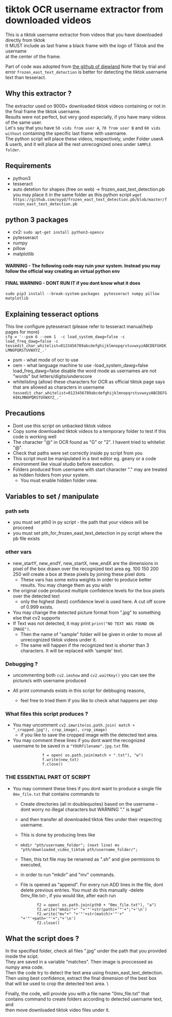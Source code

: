 # tiktok OCR username extractor from downloaded videos

This is a tiktok username extractor from videos that you have downloaded directly from tiktok\
It MUST include as last frame a black frame with the logo of Tiktok and the username\
at the center of the frame. 

Part of code was adopted from [the github of diewland](https://github.com/diewland/text-detection-opencv-east/blob/master/opencv_ocr_image.py)
Note that by trial and error `frozen_east_text_detection` is better for detecting the tiktok username text than tesseract. 

## Why this extractor ? 
The extractor used on 9000+ downloaded tiktok videos containing or not in the final frame the tiktok username.\
Results were not perfect, but very good especially, if you have many videos of the same user. \
Let's say that you have `50 vids from user A`, `70 from user B` and `60 vids without` containing the specific last frame with username.\
The python script will place these videos, respectively, under Folder userA & userb, and it will place all the rest unrecognized ones under `SAMPLE folder`.

## Requirements
- python3
- tesseract
- auto detetion for shapes (free on web) -> frozen_east_text_detection.pb\
  you may place it in the same folder as this python script
`wget https://github.com/oyyd/frozen_east_text_detection.pb/blob/master/frozen_east_text_detection.pb`

## python 3 packages
- cv2: `sudo apt-get install python3-opencv`
- pytesseract
- numpy 
- pillow
- matplotlib
#### WARNING - The following code may ruin your system. Instead you may follow the official way creating an virtual python env
#### FINAL WARNING - DONT RUN IT if you dont know what it does
`sudo pip3 install --break-system-packages  pytesseract numpy pillow matplotlib`

## Explaining tesseract options
This line configure pytesseract (please refer to tesseract manual/help pages for more)\
`cfg = '--psm 6 --oem 1  -c load_system_dawg=false -c load_freq_dawg=false -c tessedit_char_whitelist=0123456789abcdefghijklmnopqrstuvwxyzABCDEFGHIKLMNOPQRSTUVWXYZ_.'`

- psm - what mode of ocr to use
- oem - what language machine to use
-load_system_dawg=false load_freq_dawg=false
 disable the word mode as usernames are not "words" but letters/digits/underscore
- whitelisting (allow) these characters for OCR as
  official tiktok page says that are allowed as characters in username
  `tessedit_char_whitelist=0123456789abcdefghijklmnopqrstuvwxyzABCDEFGHIKLMNOPQRSTUVWXYZ_.'`

## Precautions
- Dont use this script on unbacked tiktok videos
- Copy some downloaded tiktok videos to a temporary folder to test if this code is working well
- The character "@" in OCR found as "G" or "2". I havent tried to whitelist "@".
- Check that paths were set correctly inside py script from you
- This script must be manipulated in a text editor eg. geany or a code environment like visual studio before execution.
- Folders produced from username with start character "." may are treated as hidden folders from your system.
    - You must enable hidden folder view. 

## Variables to set / manipulate
### path sets
- you must set pth0 in py script - the path that your videos will be procceed
- you must set pth_for_frozen_east_text_detection in py script where the pb file exists

### other vars
- new_startY, new_endY, new_startX, new_endX are the dimensions in pixel of the box drawn over the recognized text area 
  eg. 100 150 200 250 will create a box at these pixels by joining these pixel dots
  - These vars has some extra weights in order to produce better results. You may change them as you wish
- the original code produced multiple confidence levels for the box pixels over the detected text
  - only the highest (best) confidence level is used here. A cut off score of 0.999 exists.
- You may change the detected picture format from ".jpg" to something else that cv2 supports
- If Text was not detected, it may print `print("NO TEXT WAS FOUND ON IMAGE")`.
  - Then the name of "sample" folder will be given in order to move all unrecognized tiktok videos under it.
  - The same will happen if the recognized text is shorter than 3 characters. It will be replaced with 'sample' text.

### Debugging ?
- uncommenting both `cv2.imshow` and `cv2.waitKey()` you can see the picture/s with username produced
 
- All print commands exists in this script for debbuging reasons,
  - feel free to tried them if you like to check what happens per step

### What files this script produces ?
- You may uncomment `cv2.imwrite(os.path.join( match + "_cropped.jpg"), crop_image), crop_image)`
   - if you like to save the cropped image with the detected text area.
- You may comment these lines if you dont want the recognized username to be saved in a `"YOURfilename".jpg.txt` file.
```
                f = open( os.path.join(match + ".txt"), "w")
                f.write(new_txt)
                f.close()
```
### THE ESSENTIAL PART OT SCRIPT 
- You may comment these lines if you dont want to produce a single file `0mv_file.txt` that contains commands to 
   - Create directories (all in doublequotes) based on the username - dont worry no illegal characters but WARNING "." is legal"
   - and then transfer all downloaded tiktok files under their respecting username.
   - This is done by producing lines like
     
   - ` mkdir "pth/username_folder"; (next line) mv "pth/downloaded_video_tiktok pth/username_folder/"; `
   - Then, this txt file may be renamed as ".sh" and give permisions to executed,
   - in order to run "mkdir" and "mv" commands. 
  
   - File is opened as "append". For every run ADD lines in the file, dont delete previous entries.
     You must do this manually -delete 0mv_file.txt-, if you would like, after each run
    
                f2 = open( os.path.join(pth0 + "0mv_file.txt"), "a")
                f2.write("mkdir"+" "+'"'+str(path)+'"'+";"+'\n')
                f2.write("mv"+" "+'"'+str(match)+'"'+" "+'"'+path+'"'+";"+'\n')
                f2.close()
                
## What the script does ?
In the specified folder, check all files ".jpg" under the path that you provided inside the scipt.\
They are saved in a variable "matches". Then image is proccessed as numpy area code. \
Then the code try to detect the text area using frozen_east_text_detection.\
Then using best confidence, extract the final dimension of the best box \
that will be used to crop the detected text area. \

Finally, the code, will provide you with a file name "0mv_file.txt" that \
contains command to create folders according to detected username text, and \
then move downloaded tiktok video files under it. 



                


